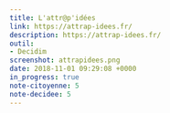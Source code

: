 ```yaml
---
title: L'attr@p'idées
link: https://attrap-idees.fr/
description: https://attrap-idees.fr/
outil:
- Decidim
screenshot: attrapidees.png
date: 2018-11-01 09:29:08 +0000
in_progress: true
note-citoyenne: 5
note-decidee: 5
---
```

